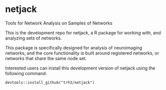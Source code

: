 # netjack
Tools for Network Analysis on Samples of Networks

This is the development repo for netjack, a R package for working with, and analyzing sets of networks. 

This package is specifically designed for analysis of neuroimaging networks, and the core functionality is built around registered networks, or networks that share the same node set.

Interested users can install this development version of netjack using the following command:

`devtools::install_github("trh3/netjack")`
